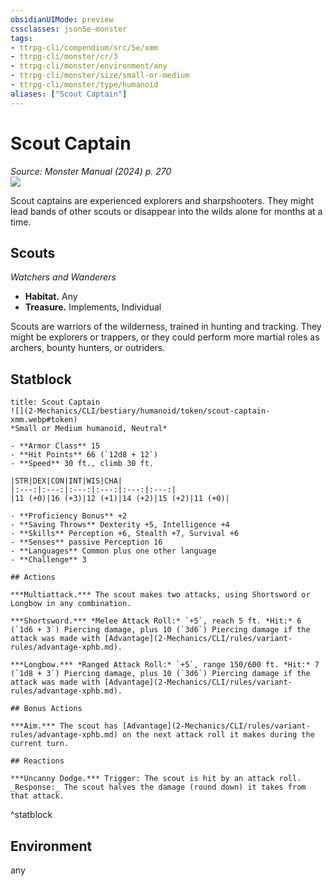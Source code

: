 ```yaml
---
obsidianUIMode: preview
cssclasses: json5e-monster
tags:
- ttrpg-cli/compendium/src/5e/xmm
- ttrpg-cli/monster/cr/3
- ttrpg-cli/monster/environment/any
- ttrpg-cli/monster/size/small-or-medium
- ttrpg-cli/monster/type/humanoid
aliases: ["Scout Captain"]
---
```

# Scout Captain
*Source: Monster Manual (2024) p. 270*  
![](2-Mechanics/CLI/bestiary/humanoid/img/scouts.webp#right)

Scout captains are experienced explorers and sharpshooters. They might lead bands of other scouts or disappear into the wilds alone for months at a time.

## Scouts

*Watchers and Wanderers*

- **Habitat.** Any  
- **Treasure.** Implements, Individual  

Scouts are warriors of the wilderness, trained in hunting and tracking. They might be explorers or trappers, or they could perform more martial roles as archers, bounty hunters, or outriders.

## Statblock

```ad-statblock
title: Scout Captain
![](2-Mechanics/CLI/bestiary/humanoid/token/scout-captain-xmm.webp#token)
*Small or Medium humanoid, Neutral*

- **Armor Class** 15 
- **Hit Points** 66 (`12d8 + 12`) 
- **Speed** 30 ft., climb 30 ft.

|STR|DEX|CON|INT|WIS|CHA|
|:---:|:---:|:---:|:---:|:---:|:---:|
|11 (+0)|16 (+3)|12 (+1)|14 (+2)|15 (+2)|11 (+0)|

- **Proficiency Bonus** +2
- **Saving Throws** Dexterity +5, Intelligence +4
- **Skills** Perception +6, Stealth +7, Survival +6
- **Senses** passive Perception 16
- **Languages** Common plus one other language
- **Challenge** 3

## Actions

***Multiattack.*** The scout makes two attacks, using Shortsword or Longbow in any combination.

***Shortsword.*** *Melee Attack Roll:* `+5`, reach 5 ft. *Hit:* 6 (`1d6 + 3`) Piercing damage, plus 10 (`3d6`) Piercing damage if the attack was made with [Advantage](2-Mechanics/CLI/rules/variant-rules/advantage-xphb.md).

***Longbow.*** *Ranged Attack Roll:* `+5`, range 150/600 ft. *Hit:* 7 (`1d8 + 3`) Piercing damage, plus 10 (`3d6`) Piercing damage if the attack was made with [Advantage](2-Mechanics/CLI/rules/variant-rules/advantage-xphb.md).

## Bonus Actions

***Aim.*** The scout has [Advantage](2-Mechanics/CLI/rules/variant-rules/advantage-xphb.md) on the next attack roll it makes during the current turn.

## Reactions

***Uncanny Dodge.*** Trigger: The scout is hit by an attack roll. _Response:_ The scout halves the damage (round down) it takes from that attack.
```
^statblock

## Environment

any